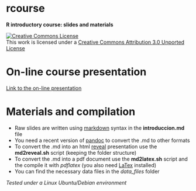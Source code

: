 rcourse
=======

**R introductory course: slides and materials**

<a rel="license" href="http://creativecommons.org/licenses/by/3.0/deed.en_US"><img alt="Creative Commons License" style="border-width:0" src="http://i.creativecommons.org/l/by/3.0/88x31.png" /></a><br />This work is licensed under a <a rel="license" href="http://creativecommons.org/licenses/by/3.0/deed.en_US">Creative Commons Attribution 3.0 Unported License</a>

# On-line course presentation

[Link to the on-line presentation](https://dl.dropboxusercontent.com/u/62560154/cursoR_AIL/introduccion.html#/)

# Materials and compilation

* Raw slides are written using [markdown](http://daringfireball.net/projects/markdown/) syntax in the **introduccion.md** file
* You need a recent version of [pandoc](http://johnmacfarlane.net/pandoc/) to convert the .md to other formats
* To convert the .md into an html [reveal](https://github.com/hakimel/reveal.js) presentation use the **md2reveal.sh** script (keeping the folder structure)
* To convert the .md into a pdf document use the **md2latex.sh** script and the compile it with *pdflatex* (you also need [LaTex](http://www.latex-project.org/) installed)
* You can find the necessary data files in the *data_files* folder

*Tested under a Linux Ubuntu/Debian environment*



